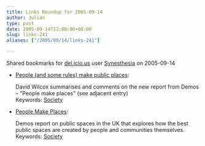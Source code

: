 ```yaml
---
title: Links Roundup for 2005-09-14
author: Julian
type: post
date: 2005-09-14T22:00:00+00:00
slug: links-241 
aliases: ["/2005/09/14/links-241"]

---
```

Shared bookmarks for [del.icio.us][1] user  [Synesthesia][2] on 2005-09-14

  * [People (and some rules) make public places][3]:
  
    David Wilcox summarises and comments on the new report from Demos &#8211; "People make places" (see adjacent entry)   
    Keywords: [Society][4]
  * [People Make Places][5]:
  
    Demos report on public spaces in the UK that explores how the best public spaces are created by people and communities themselves.   
    Keywords: [Society][4]

 [1]: https://del.icio.us/
 [2]: https://del.icio.us/synesthesia
 [3]: https://partnerships.typepad.com/civic/2005/09/people_and_some.html "https://partnerships.typepad.com/civic/2005/09/people_and_some.html"
 [4]: https://del.icio.us/synesthesia/Society
 [5]: https://www.demos.co.uk/catalogue/peoplemakeplacesbook/ "https://www.demos.co.uk/catalogue/peoplemakeplacesbook/"